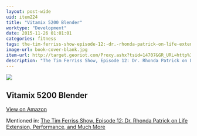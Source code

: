 ```yaml
---
layout: post-wide
uid: item224
title: "Vitamix 5200 Blender"
worktype: "Development"
date: 2015-11-26 01:01:01
categories: fitness
tags: the-tim-ferriss-show-episode-12:-dr.-rhonda-patrick-on-life-extension-performance-and-much-more
image-url: book-cover-blank.jpg
item-url: http://target.georiot.com/Proxy.ashx?tsid=14707&GR_URL=http%3A%2F%2Fwww.amazon.com%2FVitamix-5200-Series-Blender-Black%2Fdp%2FB008H4SLV6%2F
description: "The Tim Ferriss Show, Episode 12: Dr. Rhonda Patrick on Life Extension, Performance, and Much More"
---
```

<a href="http://target.georiot.com/Proxy.ashx?tsid=14707&GR_URL=http%3A%2F%2Fwww.amazon.com%2FVitamix-5200-Series-Blender-Black%2Fdp%2FB008H4SLV6%2F" target="blank"><img src="../../../../img/thumbs/book-cover-blank.jpg" class="prod-img"></a>
<h2>Vitamix 5200 Blender</h2>
<p><a class="btn btn-primary" href="http://target.georiot.com/Proxy.ashx?tsid=14707&GR_URL=http%3A%2F%2Fwww.amazon.com%2FVitamix-5200-Series-Blender-Black%2Fdp%2FB008H4SLV6%2F" target="blank">View on Amazon</a><p>
<p>Mentioned in: <a href="http://fourhourworkweek.com/2014/06/10/the-tim-ferriss-show-rhonda-patrick-life-extension/comment-page-2/" target="blank">The Tim Ferriss Show, Episode 12: Dr. Rhonda Patrick on Life Extension, Performance, and Much More</a></p>
